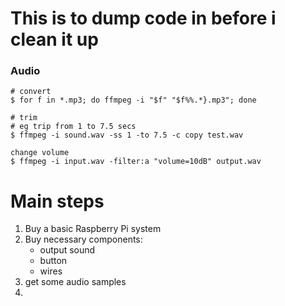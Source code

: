 # This is to dump code in before i clean it up

### Audio

```
# convert 
$ for f in *.mp3; do ffmpeg -i "$f" "$f%%.*}.mp3"; done

# trim
# eg trip from 1 to 7.5 secs
$ ffmpeg -i sound.wav -ss 1 -to 7.5 -c copy test.wav 

change volume
$ ffmpeg -i input.wav -filter:a "volume=10dB" output.wav

```


# Main steps
1) Buy a basic Raspberry Pi system
2) Buy necessary components:
    - output sound
    - button
    - wires
3) get some audio samples
4) 
